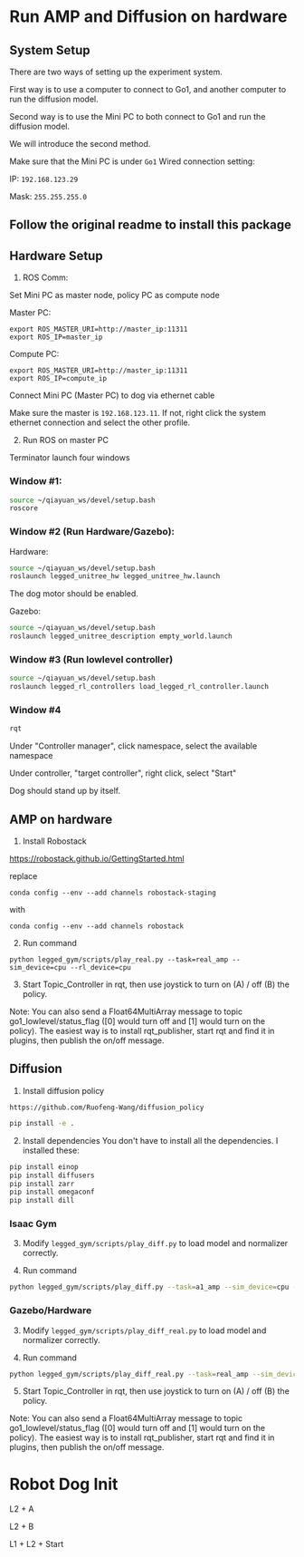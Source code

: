 # Run AMP and Diffusion on hardware #

## System Setup

There are two ways of setting up the experiment system. 

First way is to use a computer to connect to Go1, and another computer to run the diffusion model.

Second way is to use the Mini PC to both connect to Go1 and run the diffusion model.

We will introduce the second method.

Make sure that the Mini PC is under `Go1` Wired connection setting:

IP: `192.168.123.29`

Mask: `255.255.255.0`


## Follow the original readme to install this package

## Hardware Setup
1. ROS Comm: 

Set Mini PC as master node, policy PC as compute node

Master PC: 
```
export ROS_MASTER_URI=http://master_ip:11311
export ROS_IP=master_ip
```

Compute PC: 
```
export ROS_MASTER_URI=http://master_ip:11311
export ROS_IP=compute_ip
```


Connect Mini PC (Master PC) to dog via ethernet cable

Make sure the master is `192.168.123.11`. If not, right click the system ethernet connection and select the other profile.


2. Run ROS on master PC

Terminator launch four windows

### Window #1:

```bash
source ~/qiayuan_ws/devel/setup.bash
roscore
```

### Window #2 (Run Hardware/Gazebo):

Hardware: 

```bash
source ~/qiayuan_ws/devel/setup.bash
roslaunch legged_unitree_hw legged_unitree_hw.launch
```

The dog motor should be enabled.

Gazebo: 
```bash
source ~/qiayuan_ws/devel/setup.bash
roslaunch legged_unitree_description empty_world.launch
```

### Window #3 (Run lowlevel controller)

```bash
source ~/qiayuan_ws/devel/setup.bash
roslaunch legged_rl_controllers load_legged_rl_controller.launch
```

### Window #4

```bash
rqt
```

Under "Controller manager", click namespace, select the available namespace

Under controller, "target controller", right click, select "Start"

Dog should stand up by itself.



## AMP on hardware
1. Install Robostack

https://robostack.github.io/GettingStarted.html

replace 
```
conda config --env --add channels robostack-staging
```

with 
```
conda config --env --add channels robostack
```

2. Run command

```
python legged_gym/scripts/play_real.py --task=real_amp --sim_device=cpu --rl_device=cpu
```

3. Start Topic_Controller in rqt, then use joystick to turn on (A) / off (B) the policy. 

Note: You can also send a Float64MultiArray message to topic go1_lowlevel/status_flag ([0] would turn off and [1] would turn on the policy). The easiest way is to install rqt_publisher, start rqt and find it in plugins, then publish the on/off message. 

## Diffusion


1. Install diffusion policy

```https://github.com/Ruofeng-Wang/diffusion_policy```


```bash
pip install -e .
```

2. Install dependencies
You don't have to install all the dependencies. I installed these: 

```bash
pip install einop
pip install diffusers
pip install zarr
pip install omegaconf
pip install dill
```

### Isaac Gym

3. Modify ```legged_gym/scripts/play_diff.py``` to load model and normalizer correctly. 

4. Run command

```bash
python legged_gym/scripts/play_diff.py --task=a1_amp --sim_device=cpu --rl_device=cpu
```

### Gazebo/Hardware

3. Modify ```legged_gym/scripts/play_diff_real.py``` to load model and normalizer correctly. 

4. Run command

```bash
python legged_gym/scripts/play_diff_real.py --task=real_amp --sim_device=cpu --rl_device=cpu
```

5. Start Topic_Controller in rqt, then use joystick to turn on (A) / off (B) the policy. 

Note: You can also send a Float64MultiArray message to topic go1_lowlevel/status_flag ([0] would turn off and [1] would turn on the policy). The easiest way is to install rqt_publisher, start rqt and find it in plugins, then publish the on/off message. 


# Robot Dog Init

L2 + A

L2 + B

L1 + L2 + Start

